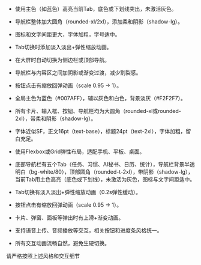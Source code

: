 - 使用主色（如蓝色）高亮当前Tab，底色或下划线突出，未激活灰色。
- 导航栏整体加大圆角（rounded-xl/2xl），添加柔和阴影（shadow-lg）。
- 图标和文字间距更大，字体加粗，字号适中。
- Tab切换时添加淡入淡出+弹性缩放动画。
- 在大屏时自动切换为侧边栏或顶部导航。
- 导航栏与内容区之间加阴影或渐变过渡，减少割裂感。
- 按钮点击有缩放回弹动画（scale 0.95 → 1）。




- 全局主色为蓝色（#007AFF），辅以灰色和白色，背景淡灰（#F2F2F7）。
- 所有卡片、输入框、按钮、导航栏均为大圆角（rounded-xl或rounded-2xl），带柔和阴影（shadow-lg）。
- 字体近似SF，正文16pt（text-base），标题24pt（text-2xl），字体加粗，留白充足。
- 使用Flexbox或Grid弹性布局，适配手机、平板、桌面。
- 底部导航栏有五个Tab（任务、习惯、AI秘书、日历、统计），导航栏背景半透明白（bg-white/80），顶部圆角（rounded-t-2xl），带阴影（shadow-lg），当前Tab用主色高亮（底色或下划线），未激活为灰色，图标与文字间距适中。
- Tab切换有淡入淡出+弹性缩放动画（0.2s弹性缓动）。
- 按钮点击有缩放回弹动画（scale 0.95 → 1）。
- 卡片、弹窗、面板等弹出时有上滑+渐变动画。
- 支持语音上传、音频播放等交互，相关按钮和进度条风格统一。
- 所有交互动画流畅自然，避免生硬切换。

请严格按照上述风格和交互细节
